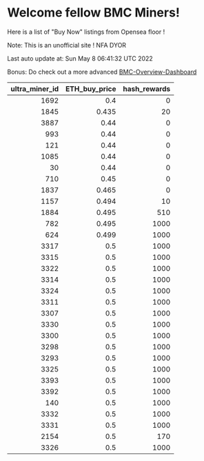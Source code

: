 # Welcome fellow BMC Miners!
Here is a list of "Buy Now" listings from Opensea floor !

Note: This is an unofficial site ! NFA DYOR

Last auto update at: Sun May  8 06:41:32 UTC 2022

Bonus: Do check out a more advanced [BMC-Overview-Dashboard](https://dune.com/defifunk/BMC-Overview-Dashboard)


|   ultra_miner_id |   ETH_buy_price |   hash_rewards |
|-----------------:|----------------:|---------------:|
|             1692 |           0.4   |              0 |
|             1845 |           0.435 |             20 |
|             3887 |           0.44  |              0 |
|              993 |           0.44  |              0 |
|              121 |           0.44  |              0 |
|             1085 |           0.44  |              0 |
|               30 |           0.44  |              0 |
|              710 |           0.45  |              0 |
|             1837 |           0.465 |              0 |
|             1157 |           0.494 |             10 |
|             1884 |           0.495 |            510 |
|              782 |           0.495 |           1000 |
|              624 |           0.499 |           1000 |
|             3317 |           0.5   |           1000 |
|             3315 |           0.5   |           1000 |
|             3322 |           0.5   |           1000 |
|             3314 |           0.5   |           1000 |
|             3324 |           0.5   |           1000 |
|             3311 |           0.5   |           1000 |
|             3307 |           0.5   |           1000 |
|             3330 |           0.5   |           1000 |
|             3300 |           0.5   |           1000 |
|             3298 |           0.5   |           1000 |
|             3293 |           0.5   |           1000 |
|             3325 |           0.5   |           1000 |
|             3393 |           0.5   |           1000 |
|             3392 |           0.5   |           1000 |
|              140 |           0.5   |           1000 |
|             3332 |           0.5   |           1000 |
|             3331 |           0.5   |           1000 |
|             2154 |           0.5   |            170 |
|             3326 |           0.5   |           1000 |